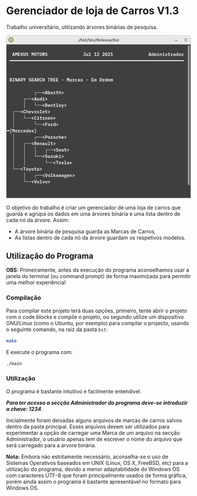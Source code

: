 # Gerenciador de loja de Carros V1.3
Trabalho universitário, utilizando árvores binárias de pesquisa.  
  
<img src="images/bst.png">
  
  
O objetivo do trabalho é criar um gerenciador de uma loja de carros que guarda e agrupa os dados em uma árvores binária e uma lista dentro de cada nó da árvore. Assim:

 * A árvore binária de pesquisa guarda as Marcas de Carros,
 * As listas dentro de cada nó da árvore guardam os respetivos modelos.


## Utilização do Programa

**OBS:** Primeiramente, antes da execução do programa aconselhamos usar a janela do terminal (ou command prompt) de forma maximizada para permitir uma melhor experiência!

### Compilação

Para compilar este projeto terá duas opções, primeiro, tente abrir o projeto com o code blocks e compile o projeto, ou segundo utilize um dispositivo GNU/Linux (como o Ubuntu, por exemplo) para compilar o projecto, usando o seguinte comando, na raiz da pasta `bst`:

```bash
make
```

E execute o programa com:

```bash
./main
```

### Utilização

O programa é bastante intuitivo e facilmente entendível.

***Para ter acesso a secção Administrador do programa deve-se introduzir a chave: 1234***.

Inicialmente foram deixadas alguns arquivos de marcas de carros salvos dentro da pasta principal. Esses arquivos devem ser utilizados para experimentar a opção de carregar uma Marca de um arquivo na secção Administrador, o usuário apenas tem de escrever o nome do arquivo que será carregado para a árvore binária.

**Nota:** Embora não estritamente necessário, aconselha-se o uso de Sistemas Operativos baseados em UNIX (Linux, OS X, FreeBSD, etc) para a utilização do programa, devido a menor adaptabilidade do Windows OS com caracteres UTF-8 que foram principalmente usados de forma gráfica, porém ainda assim o programa é bastante apresentável no formato para Windows OS.

